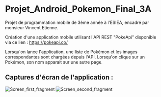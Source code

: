 # Projet_Android_Pokemon_Final_3A

Projet de programmation mobile de 3ème année à l'ESIEA, encadré par monsieur Vincent Etienne.

Création d'une application mobile utilisant l'API REST "PokeApi" disponible via ce lien : https://pokeapi.co/

Lorsqu'on lance l'application, une liste de Pokémon et les images correspondantes sont chargées depuis l'API.
Lorsqu'on clique sur un Pokémon, son nom apparait sur une autre page.

## Captures d'écran de l'application : 

![Screen_first_fragment](https://user-images.githubusercontent.com/66916233/120119859-43b51f80-c19a-11eb-95fa-c28efa8634dc.jpg)
![Screen_second_fragment](https://user-images.githubusercontent.com/66916233/120119856-4283f280-c19a-11eb-8841-69c57682be16.jpg)
